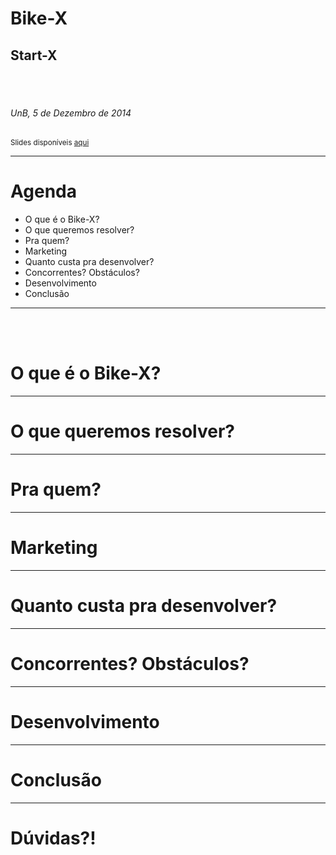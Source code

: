 # **Bike-X**

## Start-X

<br><br>

###### UnB, 5 de Dezembro de 2014

<sup id="fn1">Slides disponíveis [aqui](http://start-x.github.io/relatorio) </sup>

-------

# Agenda
- O que é o Bike-X? 
- O que queremos resolver?
- Pra quem?
- Marketing
- Quanto custa pra desenvolver?
- Concorrentes? Obstáculos?
- Desenvolvimento
- Conclusão
----------

<br><br>

# O que é o Bike-X?
----------

# O que queremos resolver?
-----

# Pra quem?
-----

# Marketing
-----

# Quanto custa pra desenvolver?
-----

# Concorrentes? Obstáculos?
-------

# Desenvolvimento
-------

# Conclusão
------

# Dúvidas?!

